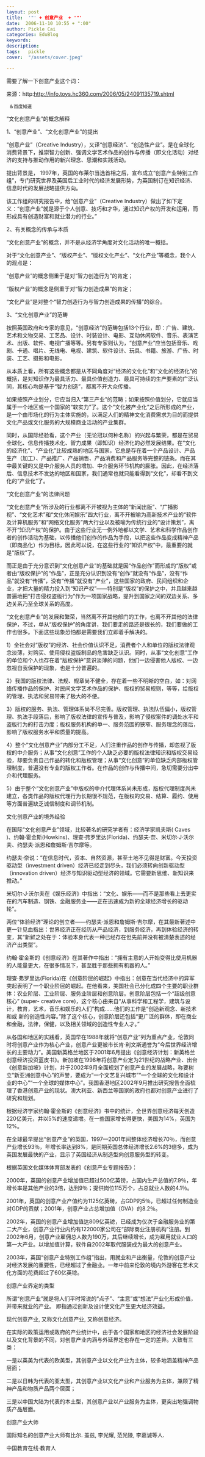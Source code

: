 ```yaml
---
layout: post  
title:  '"' + 创意产业  + '"'
date:  2006-11-10 10:55 + ":00" 
author: Pickle Cai  
categories: EduBlog  
keywords: 
description:   
tags:	pickle   
cover:  "/assets/cover.jpeg"  

---  
```

    
需要了解一下创意产业这个词：

 

来源：http:http://info.toys.hc360.com/2006/05/24091135719.shtml 

     ＆百度知道

 

“文化创意产业”的概念解释



1、“创意产业”、“文化创意产业”的提出



“创意产业”（Creative Industry），又译“创意经济”、“创造性产业”。是在全球化消费背景下，推崇智力创新、强调文学艺术作品的创作与传播（即文化活动）对经济的支持与推动作用的新兴理念、思潮和实践活动。



提出背景是， 1997年，英国的布莱尔当选首相之后，宣布成立“创意产业特别工作组”，专门研究世界及英国后工业时代的经济发展形势，为英国制订在知识经济、信息时代的发展战略提供方向。



该工作组的研究报告中，给“创意产业”（Creative Industry）做出了如下定义：“创意产业”就是源于个人创意、技巧和才华，通过知识产权的开发和运用，而形成具有创造财富和就业潜力的行业。”



2、有关概念的传承与本质



“文化创意产业”的概念，并不是从经济学角度对文化活动的唯一概括。



对于“文化创意产业”、“版权产业”、“版权文化产业”、“文化产业”等概念，我个人的观点是：



“创意产业”的概念侧重于是对“智力创造行为”的肯定；



“版权产业”的概念是侧重于对“智力创造成果”的肯定；



“文化产业”是对整个“智力创造行为与智力创造成果的传播”的综合。



3、“文化创意产业”的范畴 



按照英国政府和专家的意见，“创意经济”的范畴包括13个行业，即：广告、建筑、艺术和文物交易、工艺品、设计、时装设计、电影、互动休闲软件、音乐、表演艺术、出版、软件、电视广播等等。另有专家则认为，“创意产业”应当包括音乐、戏剧、卡通、唱片、无线电、电视、建筑、软件设计、玩具、书籍、旅游、广告、时装、工艺、摄影和电影。



从本质上看，所有这些概念都是从不同角度对“经济的文化化”和“文化的经济化”的概括，是对知识作为最具活力、最具价值创造力、最具可持续的生产要素的广泛认同，其核心均是基于“智力创造”，都离不开大众传播。



如果按照产业划分，它应当归入“第三产业”的范畴；如果按照价值划分，它就应当属于一个地区或一个国家的“软实力”了。这个“文化被产业化”之后所形成的产业，是一个由市场化的行为主体实施的，以满足人们的精神文化消费需求为目的而提供文化产品或文化服务的大规模商业活动的产业集群。



同时，从国际经验看，这个产业（无论冠以何种名称）的兴起与繁荣，都是在贸易全球化、信息传播技术化、智力成果（即知识）经济化的必然发展结果。在“文化的经济化”、“产业化”比较成熟的地区与国家，它总是存在着一个产品设计、产品生产（加工）、产品推广、产品销售、产品消费和产品服务等完整的链条。而在其中最关键的又是中介服务人员的增加、中介服务环节机构的膨胀。因此，在经济落后、信息技术不发达的地区和国家，我们通常也就只能看得到“文化”，却看不到文化的“产业化”了。



“文化创意产业”的法律问题 



“文化创意产业”所涉及的行业都离不开被视为主体的“新闻出版”、“广播影视”、“文化艺术”和“文化休闲娱乐”四大行业，离不开被喻为高新技术产业的“软件及计算机服务”和“网络文化服务”两大行业以及被喻为传统行业的“设计策划”，离不开“知识产权”的保护。由于这些行业无一例外地都以文学、艺术和科学作品创作者的创作活动为基础，以传播他们创作的作品为手段，以把这些作品变成精神产品（即商品化）作为目标，因此可以说，在这些行业的“知识产权”中，最重要的就是“版权”了。



而正是由于充分意识到“文化创意产业”的基础就是因“作品创作”而形成的“版权”或者由“版权保护”的“作品”，正是充分认识到没有“创作”就没有“作品”，没有“作品”就没有“传播”，没有“传播”就没有“产业”，这些国家的政府、民间组织和企业，才把大量的精力投入到“知识产权”——特别是“版权”的保护之中，并且越来越普遍地把“打击侵权盗版行为”作为一项国家战略，提升到国家之间的双边关系、多边关系乃至全球关系的高度。



“文化创意产业”的发展和繁荣，当然离不开其他部门的工作，也离不开其他的法律保护，不过，单从“版权保护”的角度讲，我们要走的路还是很长的，我们要做的工作也很多。下面这些现象恐怕都是需要我们立即着手解决的。



1）全社会对“版权”的经济、社会价值认识不足，消费者个人和单位的版权法律观念淡薄，对购买、使用侵权盗版制品的危害缺乏认识。同时，从事“文化创意”工作的单位和个人也存在着“版权保护”意识淡薄的问题，他们一边侵害他人版权、一边忽视自我保护的现象，也是十分普遍的。



2）我国的版权法律、法规、规章尚不健全，存在着一些不明晰的空白，如：对网络传播作品的保护、对民间文学艺术作品的保护、版权的贸易规则，等等，给版权的管理、执法和贸易带来了极大的不便。



3）版权的服务、执法、管理体系尚不尽完善。版权管理、执法队伍偏小，版权管理、执法手段落后，影响了版权法律的宣传与普及，影响了侵权案件的调处水平和盗版行为的打击力度；版权服务机构的单一、服务范围的狭窄、服务理念的落后，影响了版权服务水平和质量的提高。



4）整个“文化创意产业”内部分工不足，人们注重作品的创作与传播，却忽视了版权的中介服务；从事“文化创意”工作的个人缺乏必要的版权法律知识和版权交易经验，却要负责自己作品的转化和版权管理；从事“文化创意”的单位缺乏内部版权管理制度，普遍没有专业的版权工作者。在作品的创作与传播中间，急切需要分出中介和代理服务。



5）由于整个“文化创意产业”中版权的中介代理体系尚未形成，版权代理制度尚未建立，各类作品的版权代理行为长期很不规范，在版权的交易、结算、履约、使用等方面普遍缺乏诚信制度和调节机制。



文化创意产业的境外经验



在国际“文化创意产业”领域，比较著名的研究学者有：经济学家凯夫斯( Caves )、约翰·霍金斯(Howkins)、理查·弗罗里达(Florida)、约瑟夫·奈、米切尔·J·沃尔夫、约瑟夫·派恩和詹姆斯·吉尔摩等。 



约瑟夫·奈说：“在信息时代，资本、自然资源，甚至土地不见得是财富。今天投资驱动型（investment driven）经济已经走到尽头，我们必须转向创新驱动型（innovation driven）经济与知识驱动型经济的领域。它需要新思维、新知识来推动。”



米切尔·J·沃尔夫在《娱乐经济》中指出：“文化、娱乐——而不是那些看上去更实在的汽车制造、钢铁、金融服务业——正在迅速成为新的全球经济增长的驱动轮”。



两位“体验经济”理论的创立者——约瑟夫·派恩和詹姆斯·吉尔摩，在其最新著述中更一针见血指出：世界经济正在经历从产品经济，到服务经济，再到体验经济的转变，其“新鲜之处在于：体验本身代表一种已经存在但先前并没有被清楚表述的经济产出类型”。



约翰·霍金斯的《创意经济》在其著作中指出：“拥有主意的人开始变得比使用机器的人能量更大，在很多情况下，甚至胜于那些拥有机器的人。”



理查·弗罗里达(Florida)在《创意阶层的崛起》中指出：创意在当代经济中的异军突起表明了一个职业阶层的崛起。在他看来，美国社会已分化成四个主要的职业群体：农业阶层、工业阶层、服务业阶层和创意阶层。创意阶层包括一个“超级创意核心” (super- creative core)，这个核心由来自“从事科学和工程学，建筑与设计，教育，艺术，音乐和娱乐的人们”构成……他们的工作是“创造新观念、新技术和或 新的创造性内容。”除了这个核心，创意阶层还包括“更广泛的群体，即在商业和金融，法律，保健，以及相关领域的创造性专业人才。” 



从各国和地区的实践看，英国早在1988年就将“创意产业”列为重点产业，伦敦同时将创意产业作为核心产业，创意产业更被市长肯·利文斯通誉为“今后世界经济增长的主要动力”。美国新英格兰地区于2001年6月提出《创意经济计划：新英格兰创意经济投资蓝皮书》。新加坡在1998年将创意产业定为21世纪的战略产业、出台《创意新加坡》计划，并于2002年9月全面规划了创意产业的发展战略，称要树立“新亚洲创意中心”的声誉，要成为“一个文艺复兴城市”“一个全球的文化和设计业的中心”“一个全球的媒体中心”。我国香港地区2002年9月推出研究报告全面梳理了香港创意产业的现状。澳大利亚、新西兰等国家的政府也都对创意产业进行了研究和规划。



根据经济学家约翰·霍金斯的《创意经济》书中的统计，全世界创意经济每天创造220亿美元，并以5%的速度递增。在一些国家增长得更快，美国为14%，英国为12%。



在全球最早提出“创意产业”的英国，1997—2001年间整体经济增长70％，而创意产业增长93％，年增长率达到8%，是同期英国总体经济增长2.6%的3倍多，成为英国发展最快的产业，显示了英国经济从制造型向创意服务型的转变。



根据英国文化媒体体育部发表的《创意产业专题报告》：



2000年，英国的创意产业增加值已超过500亿英镑，占国内生产总值的7.9％，年增长率是其他产业的3倍，达到9％；提供岗位115万个，占总就业人数的4.1％。



2001年，英国的创意产业产值约为1125亿英磅，占GDP的5％，已超过任何制造业对GDP的贡献；2001年，创意产业占总增加值（GVA）的8.2％。



2002年，英国的创意产业增加值达809亿英镑，已经成为仅次于金融服务业的第二大产业，创意产业行业内约有122000家公司在“部际商业注册机构”注册。到2002年6月，创意产业雇佣总人数为190万，其后继续增长，成为雇用就业人口的第一大产业。以增加值计算，软件自2002年取代服装成为最大的创意产业。



2003年，英国“创意产业特别工作组”指出，用就业和产出衡量，伦敦的创意产业对经济发展的重要性，已经超过了金融业。一年中前来伦敦的境内外游客在艺术文化方面的花费超过了60亿英镑。



创意产业界定的类型



所谓“创意产业”就是将人们平时常说的“点子”、“主意”或“想法”产业化形成价值，并带来就业的产业。 即指通过创新及设计使文化产生更大经济效益。



现代创意产业, 又称文化创意产业, 又称创意经济。



在实际的政策运用或政府的产业统计中，由于各个国家和地区的经济社会发展阶段以及文化背景的不同，对创意产业内涵与外延界定也存在一定的差异。大致有三类：



一是以英美为代表的欧美型，其创意产业以文化产业为主体，较多地涵盖精神产品层面；



二是以日韩为代表的亚太型，其创意产业以文化产业和产业服务为主体，兼顾了精神产品和物质产品两个层面；



三是以中国大陆为代表的本土型，其创意产业以产业服务为主体，更突出地强调物质产品层面。



创意产业大师



国际知名的创意产业大师有比尔. 盖兹, 李光耀, 范光陵, 李嘉诚等人.



		    
 中国教育在线·教育人

